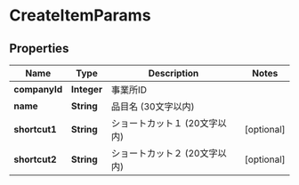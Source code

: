 

# CreateItemParams

## Properties

Name | Type | Description | Notes
------------ | ------------- | ------------- | -------------
**companyId** | **Integer** | 事業所ID | 
**name** | **String** | 品目名 (30文字以内) | 
**shortcut1** | **String** | ショートカット１ (20文字以内) |  [optional]
**shortcut2** | **String** | ショートカット２ (20文字以内) |  [optional]



